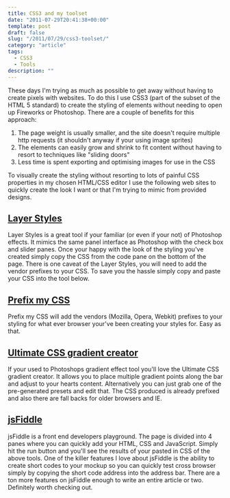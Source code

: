 ```yaml
---
title: CSS3 and my toolset
date: "2011-07-29T20:41:38+00:00"
template: post
draft: false
slug: "/2011/07/29/css3-toolset/"
category: "article"
tags:
  - CSS3
  - Tools
description: ""
---
```


These days I'm trying as much as possible to get away without having to create pixels with websites. To do this I use CSS3 (part of the subset of the HTML 5 standard) to create the styling of elements without needing to open up Fireworks or Photoshop. There are a couple of benefits for this approach:

1. The page weight is usually smaller, and the site doesn't require multiple http requests (it shouldn't anyway if your using image sprites)
1. The elements can easily grow and shrink to fit content without having to resort to techniques like "sliding doors"
1. Less time is spent exporting and optimising images for use in the CSS

To visually create the styling without resorting to lots of painful CSS properties in my chosen HTML/CSS editor I use the following web sites to quickly create the look I want or that I'm trying to mimic from provided designs.

## [Layer Styles](http://www.layerstyles.org)

Layer Styles is a great tool if your familiar (or even if your not) of Photoshop effects. It mimics the same panel interface as Photoshop with the check box and slider panes. Once your happy with the look of the styling you've created simply copy the CSS from the code pane on the bottom of the page. There is one caveat of the Layer Styles, you will need to add the vendor prefixes to your CSS. To save you the hassle simply copy and paste your CSS into the tool below.

## [Prefix my CSS](http://prefixmycss.com/)

Prefix my CSS will add the vendors (Mozilla, Opera, Webkit) prefixes to your styling for what ever browser your've been creating your styles for. Easy as that.

## [Ultimate CSS gradient creator](http://www.colorzilla.com/gradient-editor/)

If your used to Photoshops gradient effect tool you'll love the Ultimate CSS gradient creator. It allows you to place multiple gradient points along the bar and adjust to your hearts content. Alternatively you can just grab one of the pre-generated presets and edit that. The CSS produced is already prefixed and also there are fall backs for older browsers and IE.  

## [jsFiddle](http://jsfiddle.net)

jsFiddle is a front end developers playground. The page is divided into 4 panes where you can quickly add your HTML, CSS and JavaScript. Simply hit the run button and you'll see the results of your pasted in CSS of the above tools. One of the killer features I love about jsFiddle is the ability to create short codes to your mockup so you can quickly test cross browser simply by copying the short code address into the address bar. There are a ton more features on jsFiddle enough to write an entire article or two. Definitely worth checking out.